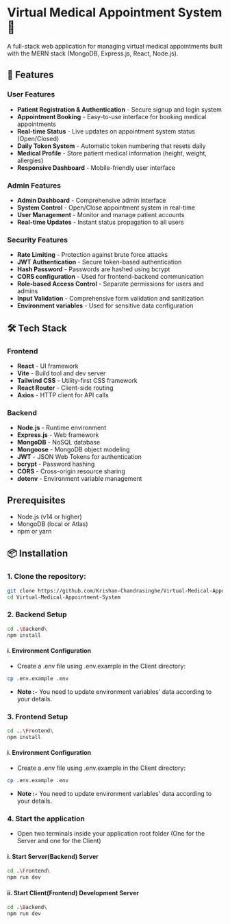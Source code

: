 # Virtual Medical Appointment System 🏥

A full-stack web application for managing virtual medical appointments built with the MERN stack (MongoDB, Express.js, React, Node.js).

## 🌟 Features

### User Features
- **Patient Registration & Authentication** - Secure signup and login system
- **Appointment Booking** - Easy-to-use interface for booking medical appointments
- **Real-time Status** - Live updates on appointment system status (Open/Closed)
- **Daily Token System** - Automatic token numbering that resets daily
- **Medical Profile** - Store patient medical information (height, weight, allergies)
- **Responsive Dashboard** - Mobile-friendly user interface

### Admin Features
- **Admin Dashboard** - Comprehensive admin interface
- **System Control** - Open/Close appointment system in real-time
- **User Management** - Monitor and manage patient accounts
- **Real-time Updates** - Instant status propagation to all users

### Security Features
- **Rate Limiting** - Protection against brute force attacks
- **JWT Authentication** - Secure token-based authentication
- **Hash Password** - Passwords are hashed using bcrypt
- **CORS configuration** - Used for frontend-backend communication
- **Role-based Access Control** - Separate permissions for users and admins
- **Input Validation** - Comprehensive form validation and sanitization
- **Environment variables** - Used for sensitive data configuration

## 🛠️ Tech Stack

### Frontend
- **React** - UI framework
- **Vite** - Build tool and dev server
- **Tailwind CSS** - Utility-first CSS framework
- **React Router** - Client-side routing
- **Axios** - HTTP client for API calls

### Backend
- **Node.js** - Runtime environment
- **Express.js** - Web framework
- **MongoDB** - NoSQL database
- **Mongoose** - MongoDB object modeling
- **JWT** - JSON Web Tokens for authentication
- **bcrypt** - Password hashing
- **CORS** - Cross-origin resource sharing
- **dotenv** - Environment variable management

## Prerequisites
- Node.js (v14 or higher)
- MongoDB (local or Atlas)
- npm or yarn

## 📦 Installation

### 1. Clone the repository:

```bash
git clone https://github.com/Krishan-Chandrasinghe/Virtual-Medical-Appointment-System.git
cd Virtual-Medical-Appointment-System
```

### 2. Backend Setup

```bash
cd .\Backend\
npm install
```

#### i. Environment Configuration
- Create a .env file using .env.example in the Client directory:

```bash
cp .env.example .env
```
- **Note :-** You need to update environment variables' data according to your details.


### 3. Frontend Setup

```bash
cd ..\Frontend\
npm install
```
#### i. Environment Configuration
- Create a .env file using .env.example in the Client directory:

```bash
cp .env.example .env
```
- **Note :-** You need to update environment variables' data according to your details.

### 4. Start the application
- Open two terminals inside your application root folder (One for the Server and one for the Client)

#### i. Start Server(Backend) Server

```bash
cd .\Frontend\
npm run dev
```

#### ii. Start Client(Frontend) Development Server

```bash
cd .\Backend\
npm run dev
```